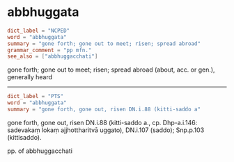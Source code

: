 # abbhuggata

``` toml
dict_label = "NCPED"
word = "abbhuggata"
summary = "gone forth; gone out to meet; risen; spread abroad"
grammar_comment = "pp mfn."
see_also = ["abbhuggacchati"]
```

gone forth; gone out to meet; risen; spread abroad (about, acc. or gen.), generally heard

--------------------

``` toml
dict_label = "PTS"
word = "abbhuggata"
summary = "gone forth, gone out, risen DN.i.88 (kitti-saddo a"
```

gone forth, gone out, risen DN.i.88 (kitti\-saddo a., cp. Dhp\-a.i.146: sadevakaṃ lokaṃ ajjhottharitvā uggato), DN.i.107 (saddo); Snp.p.103 (kittisaddo).

pp. of abbhuggacchati

